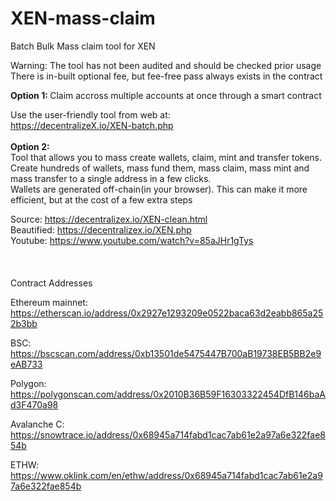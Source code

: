 # XEN-mass-claim
Batch Bulk Mass claim tool for XEN

Warning: The tool has not been audited and should be checked prior usage
There is in-built optional fee, but fee-free pass always exists in the contract

<strong>Option 1: </strong>Claim accross multiple accounts at once through a smart contract

Use the user-friendly tool from web at:<br /> https://decentralizeX.io/XEN-batch.php
<br />
<br />
<strong>Option 2: </strong></br>
Tool that allows you to mass create wallets, claim, mint and transfer tokens. Create hundreds of wallets, mass fund them, mass claim, mass mint and mass transfer to a single address in a few clicks.</br> Wallets are generated off-chain(in your browser). 
This can make it more efficient, but at the cost of a few extra steps

Source: https://decentralizex.io/XEN-clean.html</br>
Beautified: https://decentralizex.io/XEN.php</br>
Youtube: https://www.youtube.com/watch?v=85aJHr1gTys
<br />
<br />
<br />
<br />
Contract Addresses

Ethereum mainnet: https://etherscan.io/address/0x2927e1293209e0522baca63d2eabb865a252b3bb

BSC: https://bscscan.com/address/0xb13501de5475447B700aB19738EB5BB2e9eAB733

Polygon: https://polygonscan.com/address/0x2010B36B59F16303322454DfB146baAd3F470a98

Avalanche C: https://snowtrace.io/address/0x68945a714fabd1cac7ab61e2a97a6e322fae854b

ETHW: https://www.oklink.com/en/ethw/address/0x68945a714fabd1cac7ab61e2a97a6e322fae854b


